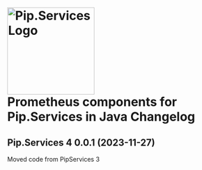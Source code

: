 # <img src="https://uploads-ssl.webflow.com/5ea5d3315186cf5ec60c3ee4/5edf1c94ce4c859f2b188094_logo.svg" alt="Pip.Services Logo" width="200"> <br/> Prometheus components for Pip.Services in Java Changelog

## <a name="0.0.1"></a>Pip.Services 4 0.0.1 (2023-11-27)
Moved code from PipServices 3


